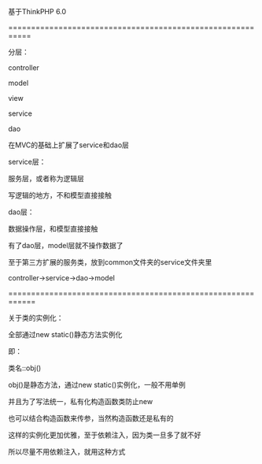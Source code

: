 基于ThinkPHP 6.0

===========================================================

分层：

controller

model

view

service

dao

在MVC的基础上扩展了service和dao层

service层：

服务层，或者称为逻辑层

写逻辑的地方，不和模型直接接触

dao层：

数据操作层，和模型直接接触

有了dao层，model层就不操作数据了

至于第三方扩展的服务类，放到common文件夹的service文件夹里


controller->service->dao->model

============================================================

关于类的实例化：

全部通过new static()静态方法实例化

即：

类名::obj()

obj()是静态方法，通过new static()实例化，一般不用单例

并且为了写法统一，私有化构造函数类防止new

也可以结合构造函数来传参，当然构造函数还是私有的


这样的实例化更加优雅，至于依赖注入，因为类一旦多了就不好

所以尽量不用依赖注入，就用这种方式




